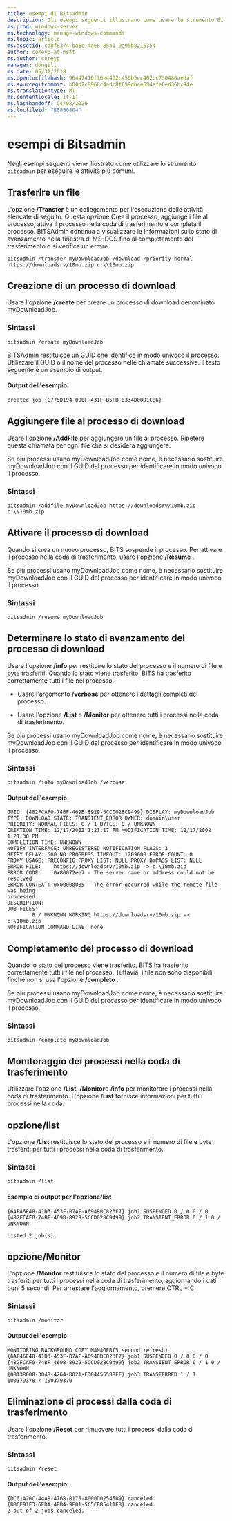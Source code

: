 ```yaml
---
title: esempi di Bitsadmin
description: Gli esempi seguenti illustrano come usare lo strumento Bitsadmin per eseguire le attività più comuni.
ms.prod: windows-server
ms.technology: manage-windows-commands
ms.topic: article
ms.assetid: cb8f8374-ba6e-4a68-85a1-9a95b8215354
author: coreyp-at-msft
ms.author: coreyp
manager: dongill
ms.date: 05/31/2018
ms.openlocfilehash: 96447410f76e4402c456b5ec402cc730480aedaf
ms.sourcegitcommit: b00d7c8968c4adc8f699dbee694afe6ed36bc9de
ms.translationtype: MT
ms.contentlocale: it-IT
ms.lasthandoff: 04/08/2020
ms.locfileid: "80850804"
---
```

# <a name="bitsadmin-examples"></a>esempi di Bitsadmin

Negli esempi seguenti viene illustrato come utilizzare lo strumento `bitsadmin` per eseguire le attività più comuni.

## <a name="transfer-a-file"></a>Trasferire un file

L'opzione **/Transfer** è un collegamento per l'esecuzione delle attività elencate di seguito. Questa opzione Crea il processo, aggiunge i file al processo, attiva il processo nella coda di trasferimento e completa il processo. BITSAdmin continua a visualizzare le informazioni sullo stato di avanzamento nella finestra di MS-DOS fino al completamento del trasferimento o si verifica un errore.

`bitsadmin /transfer myDownloadJob /download /priority normal https://downloadsrv/10mb.zip c:\\10mb.zip`

## <a name="create-a-download-job"></a>Creazione di un processo di download

Usare l'opzione **/create** per creare un processo di download denominato myDownloadJob.

### <a name="syntax"></a>Sintassi

```
bitsadmin /create myDownloadJob
```

BITSAdmin restituisce un GUID che identifica in modo univoco il processo. Utilizzare il GUID o il nome del processo nelle chiamate successive. Il testo seguente è un esempio di output.

#### <a name="sample-output"></a>Output dell'esempio:

`created job {C775D194-090F-431F-B5FB-8334D00D1CB6}`

## <a name="add-files-to-the-download-job"></a>Aggiungere file al processo di download

Usare l'opzione **/AddFile** per aggiungere un file al processo. Ripetere questa chiamata per ogni file che si desidera aggiungere.

Se più processi usano myDownloadJob come nome, è necessario sostituire myDownloadJob con il GUID del processo per identificare in modo univoco il processo.

### <a name="syntax"></a>Sintassi

```
bitsadmin /addfile myDownloadJob https://downloadsrv/10mb.zip c:\\10mb.zip
```

## <a name="activate-the-download-job"></a>Attivare il processo di download

Quando si crea un nuovo processo, BITS sospende il processo. Per attivare il processo nella coda di trasferimento, usare l'opzione **/Resume** .

Se più processi usano myDownloadJob come nome, è necessario sostituire myDownloadJob con il GUID del processo per identificare in modo univoco il processo.

### <a name="syntax"></a>Sintassi

`bitsadmin /resume myDownloadJob`

## <a name="determine-the-progress-of-the-download-job"></a>Determinare lo stato di avanzamento del processo di download

Usare l'opzione **/info** per restituire lo stato del processo e il numero di file e byte trasferiti. Quando lo stato viene trasferito, BITS ha trasferito correttamente tutti i file nel processo.

- Usare l'argomento **/verbose** per ottenere i dettagli completi del processo.

- Usare l'opzione **/List** o **/Monitor** per ottenere tutti i processi nella coda di trasferimento.

Se più processi usano myDownloadJob come nome, è necessario sostituire myDownloadJob con il GUID del processo per identificare in modo univoco il processo.

### <a name="syntax"></a>Sintassi

`bitsadmin /info myDownloadJob /verbose`

#### <a name="sample-output"></a>Output dell'esempio:

```
GUID: {482FCAF0-74BF-469B-8929-5CCD028C9499} DISPLAY: myDownloadJob
TYPE: DOWNLOAD STATE: TRANSIENT_ERROR OWNER: domain\user
PRIORITY: NORMAL FILES: 0 / 1 BYTES: 0 / UNKNOWN
CREATION TIME: 12/17/2002 1:21:17 PM MODIFICATION TIME: 12/17/2002 1:21:30 PM
COMPLETION TIME: UNKNOWN
NOTIFY INTERFACE: UNREGISTERED NOTIFICATION FLAGS: 3
RETRY DELAY: 600 NO PROGRESS TIMEOUT: 1209600 ERROR COUNT: 0
PROXY USAGE: PRECONFIG PROXY LIST: NULL PROXY BYPASS LIST: NULL
ERROR FILE:    https://downloadsrv/10mb.zip -> c:\10mb.zip
ERROR CODE:    0x80072ee7 - The server name or address could not be resolved
ERROR CONTEXT: 0x00000005 - The error occurred while the remote file was being 
processed.
DESCRIPTION:
JOB FILES:
        0 / UNKNOWN WORKING https://downloadsrv/10mb.zip -> c:\10mb.zip
NOTIFICATION COMMAND LINE: none
```

## <a name="completing-the-download-job"></a>Completamento del processo di download

Quando lo stato del processo viene trasferito, BITS ha trasferito correttamente tutti i file nel processo. Tuttavia, i file non sono disponibili finché non si usa l'opzione **/completo** .

Se più processi usano myDownloadJob come nome, è necessario sostituire myDownloadJob con il GUID del processo per identificare in modo univoco il processo.

### <a name="syntax"></a>Sintassi

`bitsadmin /complete myDownloadJob`

## <a name="monitoring-jobs-in-the-transfer-queue"></a>Monitoraggio dei processi nella coda di trasferimento

Utilizzare l'opzione **/List**, **/Monitor**o **/info** per monitorare i processi nella coda di trasferimento. L'opzione **/List** fornisce informazioni per tutti i processi nella coda.

## <a name="list-switch"></a>opzione/list

L'opzione **/List** restituisce lo stato del processo e il numero di file e byte trasferiti per tutti i processi nella coda di trasferimento.

### <a name="syntax"></a>Sintassi

`bitsadmin /list`

#### <a name="sample-output-for-the-list-switch"></a>Esempio di output per l'opzione/list

```
{6AF46E48-41D3-453F-B7AF-A694BBC823F7} job1 SUSPENDED 0 / 0 0 / 0
{482FCAF0-74BF-469B-8929-5CCD028C9499} job2 TRANSIENT_ERROR 0 / 1 0 / UNKNOWN

Listed 2 job(s).
```

## <a name="monitor-switch"></a>opzione/Monitor

L'opzione **/Monitor** restituisce lo stato del processo e il numero di file e byte trasferiti per tutti i processi nella coda di trasferimento, aggiornando i dati ogni 5 secondi. Per arrestare l'aggiornamento, premere CTRL + C.

### <a name="syntax"></a>Sintassi

`bitsadmin /monitor`

#### <a name="sample-output"></a>Output dell'esempio:

```
MONITORING BACKGROUND COPY MANAGER(5 second refresh)
{6AF46E48-41D3-453F-B7AF-A694BBC823F7} job1 SUSPENDED 0 / 0 0 / 0
{482FCAF0-74BF-469B-8929-5CCD028C9499} job2 TRANSIENT_ERROR 0 / 1 0 / UNKNOWN
{0B138008-304B-4264-B021-FD04455588FF} job3 TRANSFERRED 1 / 1 100379370 / 100379370
```

## <a name="deleting-jobs-from-the-transfer-queue"></a>Eliminazione di processi dalla coda di trasferimento

Usare l'opzione **/Reset** per rimuovere tutti i processi dalla coda di trasferimento.

### <a name="syntax"></a>Sintassi

`bitsadmin /reset`

#### <a name="sample-output"></a>Output dell'esempio:

```
{DC61A20C-44AB-4768-B175-8000D02545B9} canceled.
{BB6E91F3-6EDA-4BB4-9E01-5C5CBB5411F8} canceled.
2 out of 2 jobs canceled.
```

